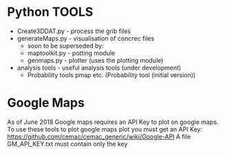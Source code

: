 # Python TOOLS

* Create3DDAT.py - process the grib files
* generateMaps.py - visualisation of concrec files
    * soon to be superseded by:
    * maptoolkit.py - potting module
    * genmaps.py - plotter (uses the plotting module)
* analysis tools - useful analysis tools (under development)
  * Probability tools pmap etc. (Probability tool (initial version))

# Google Maps

As of June 2018 Google maps requires an API Key to plot on google maps.
To use these tools to plot google maps plot you must get an API Key:
https://github.com/cemac/cemac_generic/wiki/Google-API
A file GM_API_KEY.txt must contain only the key 
